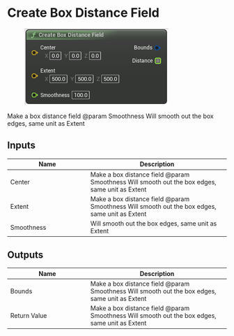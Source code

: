 # Create Box Distance Field

<div align="left" data-full-width="false">

<figure><img src="create_box_distance_field.png" alt=""><figcaption></figcaption></figure>

</div>

Make a box distance field
@param        Smoothness              Will smooth out the box edges, same unit as Extent

## Inputs

<table>
<thead><tr><th width="170">Name</th><th>Description</th></tr></thead>
<tbody>
<tr><td>Center</td><td>Make a box distance field
@param        Smoothness              Will smooth out the box edges, same unit as Extent</td></tr>
<tr><td>Extent</td><td>Make a box distance field
@param        Smoothness              Will smooth out the box edges, same unit as Extent</td></tr>
<tr><td>Smoothness</td><td>Will smooth out the box edges, same unit as Extent</td></tr>
</tbody>
</table>

## Outputs

<table>
<thead><tr><th width="170">Name</th><th>Description</th></tr></thead>
<tbody>
<tr><td>Bounds</td><td>Make a box distance field
@param        Smoothness              Will smooth out the box edges, same unit as Extent</td></tr>
<tr><td>Return Value</td><td>Make a box distance field
@param        Smoothness              Will smooth out the box edges, same unit as Extent</td></tr>
</tbody>
</table>